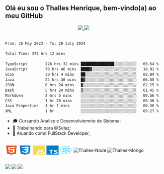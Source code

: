 ## Olá eu sou o Thalles Henrique, bem-vindo(a) ao meu GitHub

<div align="center">
  <a href="https://github.com/Thalles-HsA">
  <img height="180em" src="https://github-readme-stats.vercel.app/api?username=Thalles-HsA&show_icons=true&theme=radical&include_all_commits=true&count_private=true"/>
  <img height="180em" src="https://github-readme-stats.vercel.app/api/top-langs/?username=Thalles-HsA&exclude_repo=github-readme-stats,Pong,Freeway-JS&langs_count=5&theme=radical"/>
</div><br>
  
  <!--START_SECTION:waka-->

```txt
From: 26 May 2023 - To: 20 July 2024

Total Time: 374 hrs 12 mins

TypeScript        226 hrs 32 mins ███████████████░░░░░░░░░░   60.54 %
JavaScript        70 hrs 46 mins  ████▓░░░░░░░░░░░░░░░░░░░░   18.91 %
SCSS              30 hrs 4 mins   ██░░░░░░░░░░░░░░░░░░░░░░░   08.04 %
Java              24 hrs 30 mins  █▓░░░░░░░░░░░░░░░░░░░░░░░   06.55 %
JSON              8 hrs 24 mins   ▓░░░░░░░░░░░░░░░░░░░░░░░░   02.25 %
Bash              5 hrs 24 mins   ▒░░░░░░░░░░░░░░░░░░░░░░░░   01.45 %
Markdown          2 hrs 5 mins    ░░░░░░░░░░░░░░░░░░░░░░░░░   00.56 %
CSS               1 hr 20 mins    ░░░░░░░░░░░░░░░░░░░░░░░░░   00.36 %
Java Properties   1 hr 7 mins     ░░░░░░░░░░░░░░░░░░░░░░░░░   00.30 %
XML               1 hr            ░░░░░░░░░░░░░░░░░░░░░░░░░   00.27 %
```

<!--END_SECTION:waka-->

  - 🎓 Cursando Analise e Desenvolviemnte de Sistema;
  - 🌱 Trabalhando para @Selaz;
  - 🎯 Atuando como FullStack Developer;
 
<div style="display: inline_block"><br>
  <img align="center" alt="Thalles-HTML" height="30" width="40" src="https://raw.githubusercontent.com/devicons/devicon/master/icons/html5/html5-original.svg">
  <img align="center" alt="Thalles-CSS" height="30" width="40" src="https://raw.githubusercontent.com/devicons/devicon/master/icons/css3/css3-original.svg">
  <img align="center" alt="Thalles-Js" height="30" width="40" src="https://raw.githubusercontent.com/devicons/devicon/master/icons/javascript/javascript-plain.svg">
  <img align="center" alt="Thalles-Ts" height="30" width="40" src="https://raw.githubusercontent.com/devicons/devicon/master/icons/typescript/typescript-plain.svg">
  <img align="center" alt="Thalles-React" height="30" width="40" src="https://raw.githubusercontent.com/devicons/devicon/master/icons/react/react-original.svg">
  <img align="center" alt="Thalles-Node" height="30" width="40" src="https://cdn.jsdelivr.net/gh/devicons/devicon/icons/nodejs/nodejs-original.svg" />
  <img align="center" alt="Thalles-Mongo" height="30" width="40" src="https://cdn.jsdelivr.net/gh/devicons/devicon/icons/mongodb/mongodb-original.svg" />
  
</div>

 ##
  
<div>
  <a href="https://www.linkedin.com/in/thalles-hsa" target="_blank"><img src="https://img.shields.io/badge/-LinkedIn-%230077B5?style=for-the-badge&logo=linkedin&logoColor=white" target="_blank"></a> 
  <a href="https://instagram.com/thalleshsa" target="_blank"><img src="https://img.shields.io/badge/-Instagram-%23E4405F?style=for-the-badge&logo=instagram&logoColor=white" target="_blank"></a>
  <a href = "mailto:thsa.henrique@gmail.com"><img src="https://img.shields.io/badge/-Gmail-%23333?style=for-the-badge&logo=gmail&logoColor=white" target="_blank"></a>
   
</div>
